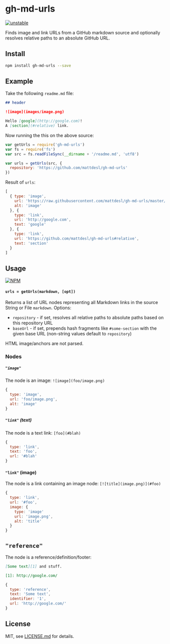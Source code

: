 # gh-md-urls

[![unstable](http://badges.github.io/stability-badges/dist/unstable.svg)](http://github.com/badges/stability-badges)

Finds image and link URLs from a GitHub markdown source and optionally resolves relative paths to an absolute GitHub URL.

## Install

```sh
npm install gh-md-urls --save
```

## Example

Take the following `readme.md` file:

```md
## header

![image](images/image.png)

Hello [google](http://google.com)!
A [section](#relative) link.
```

Now running the this on the above source:

```js
var getUrls = require('gh-md-urls')
var fs = require('fs')
var src = fs.readFileSync(__dirname + '/readme.md', 'utf8')

var urls = getUrls(src, {
  repository: 'https://github.com/mattdesl/gh-md-urls'
})
```

Result of `urls`:

```js
[ 
  { type: 'image',
    url: 'https://raw.githubusercontent.com/mattdesl/gh-md-urls/master/images/image.png', 
    alt: 'image' 
  }, { 
    type: 'link', 
    url: 'http://google.com', 
    text: 'google' 
  }, { 
    type: 'link',
    url: 'https://github.com/mattdesl/gh-md-urls#relative',
    text: 'section' 
  } 
]
```

## Usage

[![NPM](https://nodei.co/npm/gh-md-urls.png)](https://www.npmjs.com/package/gh-md-urls)

#### `urls = getUrls(markdown, [opt])`

Returns a list of URL nodes representing all Markdown links in the source String or File `markdown`. Options:

- `repository` - if set, resolves all relative paths to absolute paths based on this repository URL
- `baseUrl` - if set, prepends hash fragments like `#some-section` with the given base URL (non-string values default to `repository`)

HTML image/anchors are not parsed.

### Nodes

##### `"image"`

The node is an image: `![image](foo/image.png)`

```js
{
  type: 'image',
  url: 'foo/image.png',
  alt: 'image'
}
```

##### `"link"` (text)

The node is a text link: `[foo](#blah)`

```js
{
  type: 'link',
  text: 'foo',
  url: '#blah'
}
```

#### `"link"` (image)

The node is a link containing an image node: `[![title](image.png)](#foo)`

```js
{
  type: 'link',
  url: '#foo',
  image: {
    type: 'image'
    url: 'image.png',
    alt: 'title'
  }
}
```

## `"reference"`

The node is a reference/definition/footer: 

```md
[Some text][1] and stuff.

[1]: http://google.com/
```

```js
{
  type: 'reference',
  text: 'Some text',
  identifier: '1',
  url: 'http://google.com/'
}
```

## License

MIT, see [LICENSE.md](http://github.com/mattdesl/gh-md-urls/blob/master/LICENSE.md) for details.
